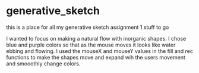 # generative_sketch
this is a place for all my generative sketch assignment 1 stuff to go

I wanted to focus on making a natural flow with inorganic shapes. I chose blue and purple colors so that as the mouse moves it looks like water ebbing and flowing. I used the mouseX and mouseY values in the fill and rec functions to make the shapes move and expand wih the users movement and smooothly change colors.
